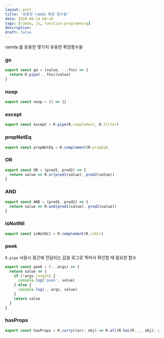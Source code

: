 ```yaml
---
layout: post
title: '유용한 ramda 확장 함수들'
date: 2020-08-14 00:10
tags: [ramda, js, function-programming]
description:
draft: false
---
```


ramda 를 응용한 몇가지 유용한 확장함수들


### go
```js
export const go = (value, ...fns) => {
  return R.pipe(...fns)(value)
}
```

### noop
```js
export const noop = () => {}
```

### except
```js
export const except = R.pipe(R.complement, R.filter)
```

### propNotEq
```js
export const propNotEq = R.complement(R.propEq)
```

### OR
```js
export const OR = (pred1, pred2) => {
  return value => R.or(pred1(value), pred2(value))
}
```

### AND
```js
export const AND = (pred1, pred2) => {
  return value => R.and(pred1(value), pred2(value))
}
```

### isNotNil
```js
export const isNotNil = R.complement(R.isNil)
```

### peek
`R.pipe` 사용시 중간에 전달되는 값을 로그로 찍어서 확인할 때 필요한 함수
```js
export const peek = (...args) => {
  return value => {
    if (!args.length) {
      console.log('peek', value)
    } else {
      console.log(...args, value)
    }
    return value
  }
}
```

### hasProps
```js
export const hasProps = R.curry((arr, obj) => R.all(R.has(R.__, obj), arr))
```
